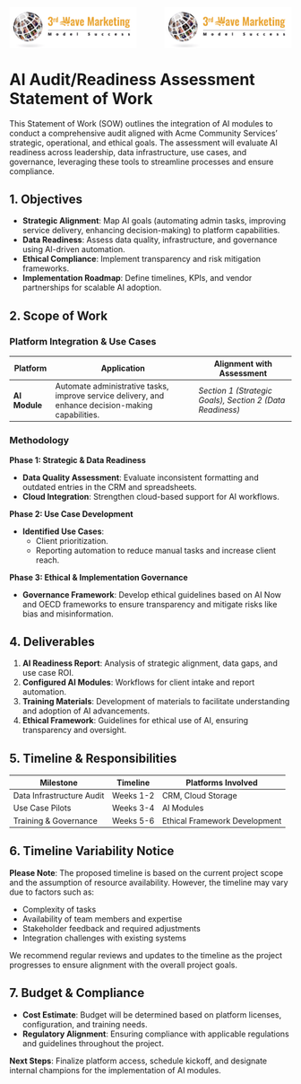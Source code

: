 <p align="center">
  <img src="3rd_wave_marketing_logo.png" alt="Left" width="45%" align="left">
  <img src="3rd_wave_marketing_logo.png" alt="Right" width="45%" align="right">
</p>
<br clear="both"> <!-- Prevents text from wrapping weirdly -->


# AI Audit/Readiness Assessment Statement of Work

This Statement of Work (SOW) outlines the integration of AI modules to conduct a comprehensive audit aligned with Acme Community Services’ strategic, operational, and ethical goals. The assessment will evaluate AI readiness across leadership, data infrastructure, use cases, and governance, leveraging these tools to streamline processes and ensure compliance.

## 1. Objectives

- **Strategic Alignment**: Map AI goals (automating admin tasks, improving service delivery, enhancing decision-making) to platform capabilities.
- **Data Readiness**: Assess data quality, infrastructure, and governance using AI-driven automation.
- **Ethical Compliance**: Implement transparency and risk mitigation frameworks.
- **Implementation Roadmap**: Define timelines, KPIs, and vendor partnerships for scalable AI adoption.

## 2. Scope of Work

### Platform Integration & Use Cases

| **Platform** | **Application** | **Alignment with Assessment** |
| --- | --- | --- |
| **AI Module** | Automate administrative tasks, improve service delivery, and enhance decision-making capabilities. | _Section 1 (Strategic Goals), Section 2 (Data Readiness)_ |

### Methodology

**Phase 1: Strategic & Data Readiness**

- **Data Quality Assessment**: Evaluate inconsistent formatting and outdated entries in the CRM and spreadsheets.
- **Cloud Integration**: Strengthen cloud-based support for AI workflows.

**Phase 2: Use Case Development**

- **Identified Use Cases**:
  - Client prioritization.
  - Reporting automation to reduce manual tasks and increase client reach.

**Phase 3: Ethical & Implementation Governance**

- **Governance Framework**: Develop ethical guidelines based on AI Now and OECD frameworks to ensure transparency and mitigate risks like bias and misinformation.

## 4. Deliverables

1. **AI Readiness Report**: Analysis of strategic alignment, data gaps, and use case ROI.
2. **Configured AI Modules**: Workflows for client intake and report automation.
3. **Training Materials**: Development of materials to facilitate understanding and adoption of AI advancements.
4. **Ethical Framework**: Guidelines for ethical use of AI, ensuring transparency and oversight.

## 5. Timeline & Responsibilities

| **Milestone** | **Timeline** | **Platforms Involved** |
| --- | --- | --- |
| Data Infrastructure Audit | Weeks 1-2 | CRM, Cloud Storage |
| Use Case Pilots | Weeks 3-4 | AI Modules |
| Training & Governance | Weeks 5-6 | Ethical Framework Development |

## 6. Timeline Variability Notice

**Please Note**: The proposed timeline is based on the current project scope and the assumption of resource availability. However, the timeline may vary due to factors such as:

- Complexity of tasks
- Availability of team members and expertise
- Stakeholder feedback and required adjustments
- Integration challenges with existing systems

We recommend regular reviews and updates to the timeline as the project progresses to ensure alignment with the overall project goals.

## 7. Budget & Compliance

- **Cost Estimate**: Budget will be determined based on platform licenses, configuration, and training needs.
- **Regulatory Alignment**: Ensuring compliance with applicable regulations and guidelines throughout the project.

**Next Steps**: Finalize platform access, schedule kickoff, and designate internal champions for the implementation of AI modules.
